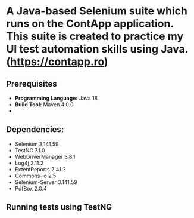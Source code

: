 # A Java-based Selenium suite which runs on the ContApp application. This suite is created to practice my UI test automation skills using Java. (https://contapp.ro)

## Prerequisites 
- **Programming Language:**  Java 18
- **Build Tool:** Maven 4.0.0
- 
## Dependencies:
- Selenium 3.141.59
- TestNG 7.1.0
- WebDriverManager 3.8.1
- Log4j 2.11.2
- ExtentReports 2.41.2
- Commons-io 2.5
- Selenium-Server 3.141.59
- PdfBox 2.0.4

## Running tests using TestNG
